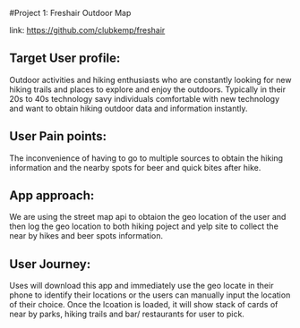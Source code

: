 #Project 1: Freshair Outdoor Map 

link: https://github.com/clubkemp/freshair


## Target User profile:
Outdoor activities and hiking enthusiasts who are constantly looking for new hiking trails and places to explore and enjoy the outdoors. Typically in their 20s to 40s technology savy individuals comfortable with new technology and want to obtain hiking outdoor data and information instantly.

## User Pain points: 
The inconvenience of having to go to multiple sources to obtain the hiking information and the nearby spots for beer and quick bites after hike. 

## App approach:
We are using the street map api to obtaion the geo location of the user and then log the geo location to both hiking poject and yelp site to collect the near by hikes and beer spots information.  

## User Journey:
Uses will download this app and immediately use the geo locate in their phone to identify their locations or the users can manually input the location of their choice. Once the lcoation is loaded, it will show stack of cards of near by parks, hiking trails and bar/ restaurants for user to pick. 

